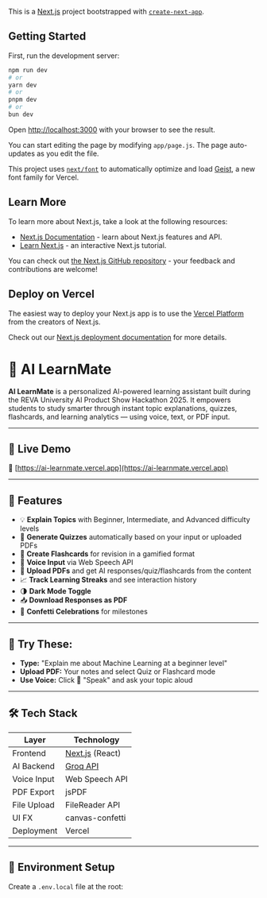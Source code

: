 
This is a [Next.js](https://nextjs.org) project bootstrapped with [`create-next-app`](https://nextjs.org/docs/app/api-reference/cli/create-next-app).

## Getting Started

First, run the development server:

```bash
npm run dev
# or
yarn dev
# or
pnpm dev
# or
bun dev
```

Open [http://localhost:3000](http://localhost:3000) with your browser to see the result.

You can start editing the page by modifying `app/page.js`. The page auto-updates as you edit the file.

This project uses [`next/font`](https://nextjs.org/docs/app/building-your-application/optimizing/fonts) to automatically optimize and load [Geist](https://vercel.com/font), a new font family for Vercel.

## Learn More

To learn more about Next.js, take a look at the following resources:

- [Next.js Documentation](https://nextjs.org/docs) - learn about Next.js features and API.
- [Learn Next.js](https://nextjs.org/learn) - an interactive Next.js tutorial.

You can check out [the Next.js GitHub repository](https://github.com/vercel/next.js) - your feedback and contributions are welcome!

## Deploy on Vercel

The easiest way to deploy your Next.js app is to use the [Vercel Platform](https://vercel.com/new?utm_medium=default-template&filter=next.js&utm_source=create-next-app&utm_campaign=create-next-app-readme) from the creators of Next.js.

Check out our [Next.js deployment documentation](https://nextjs.org/docs/app/building-your-application/deploying) for more details.



# 📘 AI LearnMate

**AI LearnMate** is a personalized AI-powered learning assistant built during the REVA University AI Product Show Hackathon 2025. It empowers students to study smarter through instant topic explanations, quizzes, flashcards, and learning analytics — using voice, text, or PDF input.

---

## 🚀 Live Demo

🔗 [https://ai-learnmate.vercel.app](https://ai-learnmate.vercel.app)

---

## 🎯 Features

- 💡 **Explain Topics** with Beginner, Intermediate, and Advanced difficulty levels
- 🧠 **Generate Quizzes** automatically based on your input or uploaded PDFs
- 🎯 **Create Flashcards** for revision in a gamified format
- 🎤 **Voice Input** via Web Speech API
- 📄 **Upload PDFs** and get AI responses/quiz/flashcards from the content
- 📈 **Track Learning Streaks** and see interaction history
- 🌗 **Dark Mode Toggle**
- 📥 **Download Responses as PDF**
- 🎉 **Confetti Celebrations** for milestones

---

## 🧪 Try These:

- **Type:** "Explain me about Machine Learning at a beginner level"
- **Upload PDF:** Your notes and select Quiz or Flashcard mode
- **Use Voice:** Click 🎤 "Speak" and ask your topic aloud

---

## 🛠 Tech Stack

| Layer        | Technology         |
|--------------|--------------------|
| Frontend     | [Next.js](https://nextjs.org/) (React) |
| AI Backend   | [Groq API](https://console.groq.com)   |
| Voice Input  | Web Speech API     |
| PDF Export   | jsPDF              |
| File Upload  | FileReader API     |
| UI FX        | canvas-confetti    |
| Deployment   | Vercel             |

---

## 📂 Environment Setup

Create a `.env.local` file at the root:


